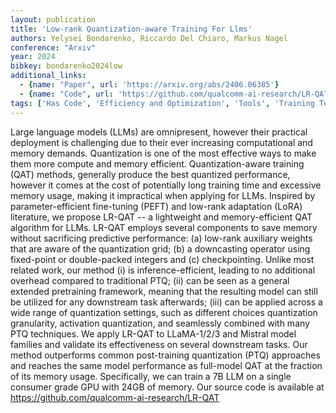```yaml
---
layout: publication
title: 'Low-rank Quantization-aware Training For Llms'
authors: Yelysei Bondarenko, Riccardo Del Chiaro, Markus Nagel
conference: "Arxiv"
year: 2024
bibkey: bondarenko2024low
additional_links:
  - {name: "Paper", url: 'https://arxiv.org/abs/2406.06385'}
  - {name: "Code", url: 'https://github.com/qualcomm-ai-research/LR-QAT'}
tags: ['Has Code', 'Efficiency and Optimization', 'Tools', 'Training Techniques', 'Quantization', 'Fine-Tuning', 'Pretraining Methods']
---
```

Large language models (LLMs) are omnipresent, however their practical
deployment is challenging due to their ever increasing computational and memory
demands. Quantization is one of the most effective ways to make them more
compute and memory efficient. Quantization-aware training (QAT) methods,
generally produce the best quantized performance, however it comes at the cost
of potentially long training time and excessive memory usage, making it
impractical when applying for LLMs. Inspired by parameter-efficient fine-tuning
(PEFT) and low-rank adaptation (LoRA) literature, we propose LR-QAT -- a
lightweight and memory-efficient QAT algorithm for LLMs. LR-QAT employs several
components to save memory without sacrificing predictive performance: (a)
low-rank auxiliary weights that are aware of the quantization grid; (b) a
downcasting operator using fixed-point or double-packed integers and (c)
checkpointing. Unlike most related work, our method (i) is inference-efficient,
leading to no additional overhead compared to traditional PTQ; (ii) can be seen
as a general extended pretraining framework, meaning that the resulting model
can still be utilized for any downstream task afterwards; (iii) can be applied
across a wide range of quantization settings, such as different choices
quantization granularity, activation quantization, and seamlessly combined with
many PTQ techniques. We apply LR-QAT to LLaMA-1/2/3 and Mistral model families
and validate its effectiveness on several downstream tasks. Our method
outperforms common post-training quantization (PTQ) approaches and reaches the
same model performance as full-model QAT at the fraction of its memory usage.
Specifically, we can train a 7B LLM on a single consumer grade GPU with 24GB of
memory. Our source code is available at
https://github.com/qualcomm-ai-research/LR-QAT
